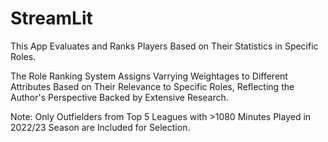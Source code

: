 # StreamLit


This App Evaluates and Ranks Players Based on Their Statistics in Specific Roles.

The Role Ranking System Assigns Varrying Weightages to Different Attributes Based on Their Relevance to Specific Roles, Reflecting the Author's Perspective Backed by Extensive Research.

Note: Only Outfielders from Top 5 Leagues with >1080 Minutes Played in 2022/23 Season are Included for Selection.
